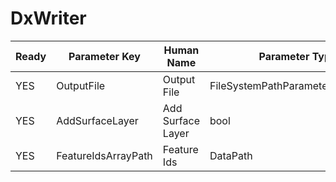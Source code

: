 # DxWriter #

| Ready | Parameter Key | Human Name | Parameter Type | Parameter Class |
|-------|---------------|------------|-----------------|----------------|
| YES | OutputFile | Output File | FileSystemPathParameter::ValueType | FileSystemPathParameter |
| YES | AddSurfaceLayer | Add Surface Layer | bool | BoolParameter |
| YES | FeatureIdsArrayPath | Feature Ids | DataPath | ArraySelectionParameter |

